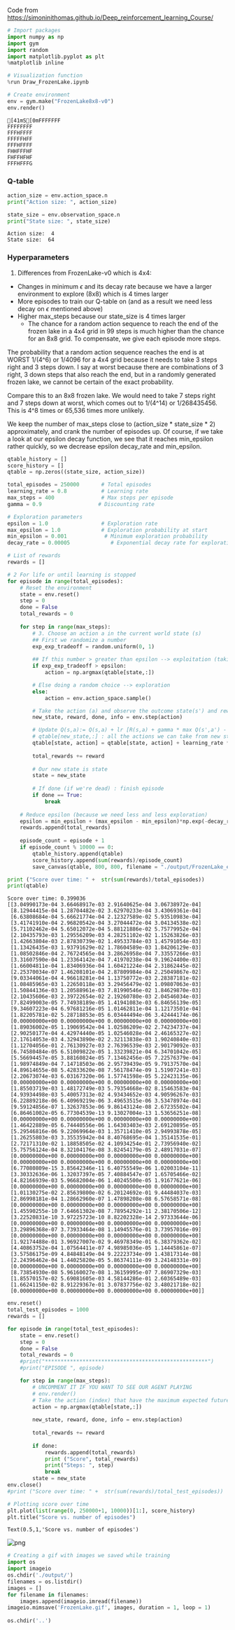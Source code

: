 
Code from https://simoninithomas.github.io/Deep_reinforcement_learning_Course/


```python
# Import packages
import numpy as np
import gym
import random
import matplotlib.pyplot as plt
%matplotlib inline

# Visualization function
%run Draw_FrozenLake.ipynb
```


```python
# Create environment
env = gym.make("FrozenLake8x8-v0")
env.render()
```

    
    [41mS[0mFFFFFFF
    FFFFFFFF
    FFFHFFFF
    FFFFFHFF
    FFFHFFFF
    FHHFFFHF
    FHFFHFHF
    FFFHFFFG
    

### Q-table


```python
action_size = env.action_space.n
print("Action size: ", action_size)

state_size = env.observation_space.n
print("State size: ", state_size)
```

    Action size:  4
    State size:  64
    

### Hyperparameters

1. Differences from FrozenLake-v0 which is 4x4:
  - Changes in minimum $\epsilon$ and its decay rate because we have a larger environment to explore (8x8) which is 4 times larger
  - More episodes to train our Q-table on (and as a result we need less decay on $\epsilon$ mentioned above)
  - Higher max_steps because our state_size is 4 times larger
    - The chance for a random action sequence to reach the end of the frozen lake in a 4x4 grid in 99 steps is much higher than the chance for an 8x8 grid. To compensate, we give each episode more steps.
    
The probability that a random action sequence reaches the end is at WORST 1/(4^6) or 1/4096 for a 4x4 grid because it needs to take 3 steps right and 3 steps down. I say at worst because there are combinations of 3 right, 3 down steps that also reach the end, but in a randomly generated frozen lake, we cannot be certain of the exact probability.

Compare this to an 8x8 frozen lake. We would need to take 7 steps right and 7 steps down at worst, which comes out to 1/(4^14) or 1/268435456. This is 4^8 times or 65,536 times more unlikely.

We keep the number of max_steps close to (action_size * state_size * 2) approximately, and crank the number of episodes up. Of course, if we take a look at our epsilon decay function, we see that it reaches min_epsilon rather quickly, so we decrease epsilon decay_rate and min_epsilon.


```python
qtable_history = []
score_history = []
qtable = np.zeros((state_size, action_size))

total_episodes = 250000       # Total episodes
learning_rate = 0.8           # Learning rate
max_steps = 400               # Max steps per episode
gamma = 0.9                  # Discounting rate

# Exploration parameters
epsilon = 1.0                 # Exploration rate
max_epsilon = 1.0             # Exploration probability at start
min_epsilon = 0.001            # Minimum exploration probability 
decay_rate = 0.00005             # Exponential decay rate for exploration prob
```


```python
# List of rewards
rewards = []

# 2 For life or until learning is stopped
for episode in range(total_episodes):
    # Reset the environment
    state = env.reset()
    step = 0
    done = False
    total_rewards = 0
    
    for step in range(max_steps):
        # 3. Choose an action a in the current world state (s)
        ## First we randomize a number
        exp_exp_tradeoff = random.uniform(0, 1)
        
        ## If this number > greater than epsilon --> exploitation (taking the biggest Q value for this state)
        if exp_exp_tradeoff > epsilon:
            action = np.argmax(qtable[state,:])

        # Else doing a random choice --> exploration
        else:
            action = env.action_space.sample()

        # Take the action (a) and observe the outcome state(s') and reward (r)
        new_state, reward, done, info = env.step(action)

        # Update Q(s,a):= Q(s,a) + lr [R(s,a) + gamma * max Q(s',a') - Q(s,a)]
        # qtable[new_state,:] : all the actions we can take from new state
        qtable[state, action] = qtable[state, action] + learning_rate * (reward + gamma * np.max(qtable[new_state, :]) - qtable[state, action])
        
        total_rewards += reward
        
        # Our new state is state
        state = new_state
        
        # If done (if we're dead) : finish episode
        if done == True: 
            break
        
    # Reduce epsilon (because we need less and less exploration)
    epsilon = min_epsilon + (max_epsilon - min_epsilon)*np.exp(-decay_rate*episode) 
    rewards.append(total_rewards)
    
    episode_count = episode + 1
    if episode_count % 10000 == 0:
        qtable_history.append(qtable)
        score_history.append(sum(rewards)/episode_count)
        save_canvas(qtable, 800, 800, filename = "./output/FrozenLake_ep" + str(episode_count) + ".png")

print ("Score over time: " +  str(sum(rewards)/total_episodes))
print(qtable)
```

    Score over time: 0.399036
    [[3.04990173e-04 3.66468917e-03 2.91640625e-04 3.06738972e-04]
     [8.12944415e-04 1.28704482e-02 3.62970233e-04 3.43069361e-04]
     [6.63808684e-04 5.66621774e-04 2.12327589e-02 5.93510983e-04]
     [3.41741910e-04 2.96820542e-04 3.27044472e-04 3.04134538e-02]
     [5.71102462e-04 5.65012072e-04 5.88121886e-02 5.75779952e-04]
     [2.10435793e-03 1.29556209e-03 4.28251102e-02 1.15263826e-03]
     [1.42663804e-03 2.87830739e-02 1.49533784e-03 1.45791054e-03]
     [1.13426435e-03 1.93791629e-02 1.78604589e-03 1.84206129e-03]
     [1.08502846e-04 2.76724565e-04 3.28626958e-04 7.33557266e-03]
     [3.31607590e-04 1.23364142e-04 7.41970238e-04 9.19624400e-03]
     [1.66004811e-04 1.83406936e-04 1.60421224e-04 2.31862445e-02]
     [2.25370034e-07 1.46208101e-04 2.87809984e-04 2.25049867e-02]
     [9.03344061e-04 4.96618281e-04 1.13750772e-03 2.28387181e-02]
     [1.08485965e-03 1.22650118e-03 3.29456479e-02 1.09807063e-03]
     [1.50844136e-03 1.20588961e-03 7.81990546e-02 1.84629870e-03]
     [2.10435606e-03 2.39722654e-02 2.19260780e-03 2.04546034e-03]
     [7.82499003e-05 7.74938189e-05 1.41941083e-03 6.84656139e-05]
     [9.34607223e-04 6.97681216e-05 1.01462811e-04 1.12173501e-04]
     [1.82205781e-02 5.28718853e-05 6.03444494e-06 3.42444174e-06]
     [0.00000000e+00 0.00000000e+00 0.00000000e+00 0.00000000e+00]
     [1.89036002e-05 1.19069542e-04 1.02586209e-02 2.74234737e-04]
     [2.90250177e-04 4.42974440e-05 1.02546028e-04 2.46165327e-02]
     [2.17614053e-03 4.32943890e-02 2.32113838e-03 1.90240840e-03]
     [1.12704056e-01 2.76130927e-03 2.76396539e-03 2.90179092e-03]
     [6.74580484e-05 6.51009822e-05 1.33239821e-04 6.34701042e-05]
     [5.56694457e-05 3.88160824e-05 7.13462456e-05 7.22576379e-04]
     [1.98974849e-04 7.14718503e-06 2.95739439e-05 9.79137570e-04]
     [4.89614655e-08 5.42833620e-08 7.56178474e-09 1.51907241e-03]
     [2.20673074e-03 6.03167320e-06 1.57741598e-05 5.22423135e-06]
     [0.00000000e+00 0.00000000e+00 0.00000000e+00 0.00000000e+00]
     [1.85503719e-03 1.48172749e-03 5.79354668e-02 8.15463583e-04]
     [4.93934498e-03 5.40057313e-02 4.93434652e-03 4.90596267e-03]
     [6.22889218e-06 6.40969219e-06 3.49653515e-06 3.53478974e-04]
     [9.59124856e-07 1.32637853e-06 9.86143124e-08 2.67235502e-04]
     [6.86461002e-05 6.77304539e-13 9.13027004e-13 1.53656251e-08]
     [0.00000000e+00 0.00000000e+00 0.00000000e+00 0.00000000e+00]
     [1.46422889e-05 6.74440556e-06 1.64303403e-03 2.69120895e-05]
     [5.29546816e-06 9.22069964e-03 1.35711410e-05 2.94993878e-05]
     [1.26255803e-03 3.35535942e-04 8.40768695e-04 1.35141535e-01]
     [2.72171310e-02 1.18858505e-02 4.10934254e-01 2.73956940e-02]
     [5.75756124e-04 8.32104176e-08 3.82454179e-05 2.48917031e-07]
     [0.00000000e+00 0.00000000e+00 0.00000000e+00 0.00000000e+00]
     [0.00000000e+00 0.00000000e+00 0.00000000e+00 0.00000000e+00]
     [6.77080809e-15 3.85642346e-11 6.40755549e-06 1.02003104e-11]
     [3.30332636e-06 1.32037397e-05 7.40884547e-07 1.65705466e-02]
     [4.82166939e-03 5.96682004e-06 1.40245500e-05 1.91677621e-06]
     [0.00000000e+00 0.00000000e+00 0.00000000e+00 0.00000000e+00]
     [1.01130275e-02 2.85639800e-02 6.20124692e-01 9.44484037e-03]
     [2.86998181e-04 1.28662960e-07 1.47898208e-08 6.57658571e-08]
     [0.00000000e+00 0.00000000e+00 0.00000000e+00 0.00000000e+00]
     [1.45590255e-10 7.64661302e-08 7.78954292e-11 2.38170506e-12]
     [3.22520831e-10 3.97225723e-10 8.82202328e-14 2.97333644e-06]
     [0.00000000e+00 0.00000000e+00 0.00000000e+00 0.00000000e+00]
     [3.29896368e-07 3.73933464e-08 1.14945576e-01 3.73957016e-09]
     [0.00000000e+00 0.00000000e+00 0.00000000e+00 0.00000000e+00]
     [1.92174488e-01 3.96927007e-02 9.46978349e-01 6.38379362e-02]
     [4.40863752e-04 1.07564411e-07 4.98985036e-05 1.14445861e-07]
     [3.57586175e-09 4.84848149e-04 9.22223734e-09 1.43817314e-08]
     [2.24396462e-04 1.44025820e-05 5.86374111e-09 3.24148331e-09]
     [0.00000000e+00 0.00000000e+00 0.00000000e+00 0.00000000e+00]
     [8.73854930e-08 5.96160027e-08 1.36159995e-07 7.86907329e-03]
     [1.85570157e-02 5.69081605e-03 4.58144286e-01 2.60365489e-03]
     [1.66241150e-02 8.91229367e-01 3.07837756e-02 3.48021718e-02]
     [0.00000000e+00 0.00000000e+00 0.00000000e+00 0.00000000e+00]]
    


```python
env.reset()
total_test_episodes = 1000
rewards = []

for episode in range(total_test_episodes):
    state = env.reset()
    step = 0
    done = False
    total_rewards = 0
    #print("****************************************************")
    #print("EPISODE ", episode)

    for step in range(max_steps):
        # UNCOMMENT IT IF YOU WANT TO SEE OUR AGENT PLAYING
        # env.render()
        # Take the action (index) that have the maximum expected future reward given that state
        action = np.argmax(qtable[state,:])
        
        new_state, reward, done, info = env.step(action)
        
        total_rewards += reward
        
        if done:
            rewards.append(total_rewards)
            print ("Score", total_rewards)
            print("Steps: ", step)
            break
        state = new_state
env.close()
#print ("Score over time: " +  str(sum(rewards)/total_test_episodes))
```


```python
# Plotting score over time
plt.plot(list(range(0, 250000+1, 10000))[1:], score_history)
plt.title("Score vs. number of episodes")
```




    Text(0.5,1,'Score vs. number of episodes')




![png](output_9_1.png)



```python
# Creating a gif with images we saved while training
import os
import imageio
os.chdir('./output/')
filenames = os.listdir()
images = []
for filename in filenames:
    images.append(imageio.imread(filename))
imageio.mimsave('FrozenLake.gif', images, duration = 1, loop = 1)
    
os.chdir('..')
```
